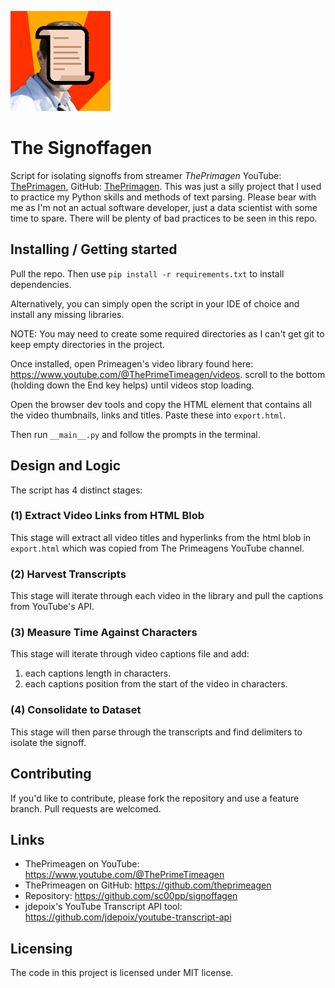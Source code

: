 ![Logo of the project](data/logo.png)

# The Signoffagen

Script for isolating signoffs from streamer *ThePrimagen* YouTube: [ThePrimagen](https://www.youtube.com/@ThePrimeTimeagen), GitHub: [ThePrimagen](https://github.com/theprimeagen). This was just a silly project that I used to practice my Python skills and methods of text parsing. Please bear with me as I'm not an actual software developer, just a data scientist with some time to spare. There will be plenty of bad practices to be seen in this repo.

## Installing / Getting started

Pull the repo. Then use `pip install -r requirements.txt` to install dependencies.

Alternatively, you can simply open the script in your IDE of choice and install any missing libraries.

NOTE: You may need to create some required directories as I can't get git to keep empty directories in the project.

Once installed, open Primeagen's video library found here: https://www.youtube.com/@ThePrimeTimeagen/videos. scroll to the bottom (holding down the End key helps) until videos stop loading.

Open the browser dev tools and copy the HTML element that contains all the video thumbnails, links and titles. Paste these into `export.html`.

Then run `__main__.py` and follow the prompts in the terminal.

## Design and Logic

The script has 4 distinct stages:

### (1) Extract Video Links from HTML Blob
This stage will extract all video titles and hyperlinks from the html blob in `export.html` which was copied from The Primeagens YouTube channel.

### (2) Harvest Transcripts
This stage will iterate through each video in the library and pull the captions from YouTube's API.

### (3) Measure Time Against Characters
This stage will iterate through video captions file and add:
1. each captions length in characters.
1. each captions position from the start of the video in characters.

### (4) Consolidate to Dataset
This stage will then parse through the transcripts and find delimiters to isolate the signoff.


## Contributing

If you'd like to contribute, please fork the repository and use a feature
branch. Pull requests are welcomed.

## Links

- ThePrimeagen on YouTube: https://www.youtube.com/@ThePrimeTimeagen
- ThePrimeagen on GitHub: https://github.com/theprimeagen
- Repository: https://github.com/sc00pp/signoffagen
- jdepoix's YouTube Transcript API tool: https://github.com/jdepoix/youtube-transcript-api


## Licensing

The code in this project is licensed under MIT license.
